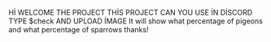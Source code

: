 Hİ WELCOME THE PROJECT THİS PROJECT CAN YOU USE İN DİSCORD TYPE $check AND UPLOAD İMAGE 
It will show what percentage of pigeons and what percentage of sparrows thanks!
